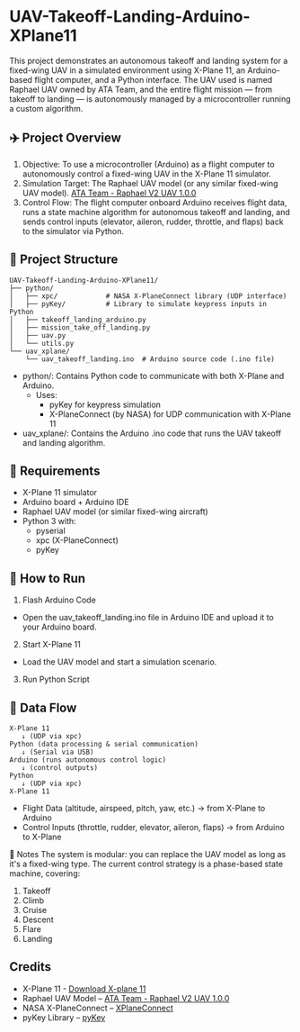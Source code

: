 # UAV-Takeoff-Landing-Arduino-XPlane11
This project demonstrates an autonomous takeoff and landing system for a fixed-wing UAV in a simulated environment using X-Plane 11, an Arduino-based flight computer, and a Python interface. The UAV used is named Raphael UAV owned by ATA Team, and the entire flight mission — from takeoff to landing — is autonomously managed by a microcontroller running a custom algorithm.

## ✈️ Project Overview
1. Objective: To use a microcontroller (Arduino) as a flight computer to autonomously control a fixed-wing UAV in the X-Plane 11 simulator.
2. Simulation Target: The Raphael UAV model (or any similar fixed-wing UAV model). [ATA Team - Raphael V2 UAV 1.0.0](https://forums.x-plane.org/files/file/87594-ata-team-raphael-v2-uav/)
3. Control Flow: The flight computer onboard Arduino receives flight data, runs a state machine algorithm for autonomous takeoff and landing, and sends control inputs (elevator, aileron, rudder, throttle, and flaps) back to the simulator via Python.

## 📁 Project Structure
```
UAV-Takeoff-Landing-Arduino-XPlane11/
├── python/
│   ├── xpc/            # NASA X-PlaneConnect library (UDP interface)
│   ├── pyKey/          # Library to simulate keypress inputs in Python
│   ├── takeoff_landing_arduino.py
│   ├── mission_take_off_landing.py
│   ├── uav.py
│   └── utils.py
└── uav_xplane/
    └── uav_takeoff_landing.ino  # Arduino source code (.ino file)
```

- python/: Contains Python code to communicate with both X-Plane and Arduino.
  - Uses:
    - pyKey for keypress simulation
    - X-PlaneConnect (by NASA) for UDP communication with X-Plane 11
- uav_xplane/: Contains the Arduino .ino code that runs the UAV takeoff and landing algorithm.

## 🧰 Requirements
- X-Plane 11 simulator
- Arduino board + Arduino IDE
- Raphael UAV model (or similar fixed-wing aircraft)
- Python 3 with:
  - pyserial
  - xpc (X-PlaneConnect)
  - pyKey
  
## 🚀 How to Run
1. Flash Arduino Code
- Open the uav_takeoff_landing.ino file in Arduino IDE and upload it to your Arduino board.
2. Start X-Plane 11
- Load the UAV model and start a simulation scenario.
3. Run Python Script

## 🔁 Data Flow
```
X-Plane 11
   ↓ (UDP via xpc)
Python (data processing & serial communication)
   ↓ (Serial via USB)
Arduino (runs autonomous control logic)
   ↓ (control outputs)
Python
   ↓ (UDP via xpc)
X-Plane 11

```

- Flight Data (altitude, airspeed, pitch, yaw, etc.) → from X-Plane to Arduino
- Control Inputs (throttle, rudder, elevator, aileron, flaps) → from Arduino to X-Plane

📌 Notes
The system is modular: you can replace the UAV model as long as it's a fixed-wing type.
The current control strategy is a phase-based state machine, covering:
1. Takeoff
2. Climb
3. Cruise
4. Descent
5. Flare
6. Landing

## Credits
* X-Plane 11 - [Download X-plane 11](https://www.x-plane.com/product/desktop/)
* Raphael UAV Model – [ATA Team - Raphael V2 UAV 1.0.0](https://forums.x-plane.org/files/file/87594-ata-team-raphael-v2-uav/)
* NASA X-PlaneConnect – [XPlaneConnect](https://github.com/nasa/XPlaneConnect)
* pyKey Library – [pyKey](https://github.com/gauthsvenkat/pyKey)
